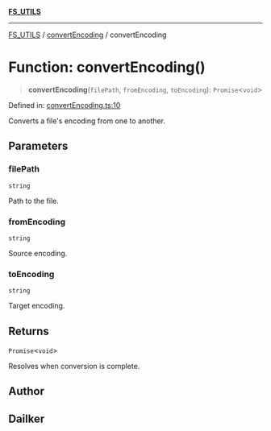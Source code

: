[**FS_UTILS**](../../README.md)

***

[FS_UTILS](../../README.md) / [convertEncoding](../README.md) / convertEncoding

# Function: convertEncoding()

> **convertEncoding**(`filePath`, `fromEncoding`, `toEncoding`): `Promise`\<`void`\>

Defined in: [convertEncoding.ts:10](https://github.com/dailker/everyutil/blob/26e2bb73429918cf0d08899e9efd90b82a42c92e/src/fs/convertEncoding.ts#L10)

Converts a file's encoding from one to another.

## Parameters

### filePath

`string`

Path to the file.

### fromEncoding

`string`

Source encoding.

### toEncoding

`string`

Target encoding.

## Returns

`Promise`\<`void`\>

Resolves when conversion is complete.

## Author

## Dailker
